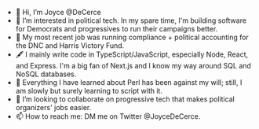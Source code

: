 - 👋 Hi, I’m Joyce @DeCerce
- 👀 I’m interested in political tech. In my spare time, I'm building software for Democrats and progressives to run their campaigns better.
- 💼 My most recent job was running compliance + political accounting for the DNC and Harris Victory Fund.
- 🖋 I mainly write code in TypeScript/JavaScript, especially Node, React, and Express. I'm a big fan of Next.js and I know my way around SQL and NoSQL databases.
- 🌱 Everything I have learned about Perl has been against my will; still, I am slowly but surely learning to script with it.
- 💞️ I’m looking to collaborate on progressive tech that makes political organizers' jobs easier.
- 📫 How to reach me: DM me on Twitter @JoyceDeCerce.

